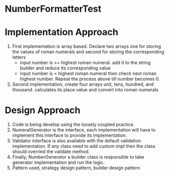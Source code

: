 # NumberFormatterTest


# Implementation Approach 

1. First implementation is array based. Declare two arrays one for storing the values of roman numerals and second for storing the corresponding letters
   - input number is >= highest roman numeral. add it to the string builder and reduce its corresponding value
   - input number is < highest roman numeral then check next roman highest number. Repeat the process above till number becomes 0.
2. Second implementation, create four arrays unit, tens, hundred, and thousand. calculates its place value and convert into roman numerals



# Design Approach
1. Code is being develop using the loosely coupled practice.
2. NumeralGenerator is the interface, each implementation will have to implement this interface to provide its implementation.
3. Validator interface is also available with the default validation implementation.  If any class need to add custom impl then the class should overried the validate method.
4. Finally, NumberGenerator a builder class is responsible to take generator implementation and run the logic.
5. Pattern used, strategy design pattern, builder design pattern